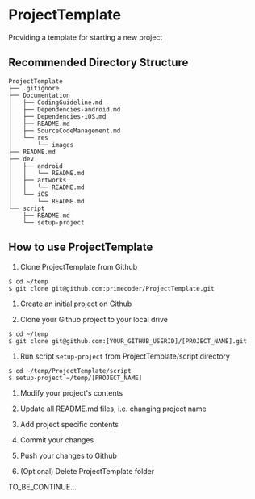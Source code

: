 # ProjectTemplate
Providing a template for starting a new project

## Recommended Directory Structure

```
ProjectTemplate
├── .gitignore
├── Documentation
│   ├── CodingGuideline.md
│   ├── Dependencies-android.md
│   ├── Dependencies-iOS.md
│   ├── README.md
│   ├── SourceCodeManagement.md
│   └── res
│       └── images
├── README.md
├── dev
│   ├── android
│   │   └── README.md
│   ├── artworks
│   │   └── README.md
│   └── iOS
│       └── README.md
└── script
    ├── README.md
    └── setup-project        
```

## How to use ProjectTemplate

1. Clone ProjectTemplate from Github

  ```
  $ cd ~/temp
  $ git clone git@github.com:primecoder/ProjectTemplate.git
  ```

1. Create an initial project on Github

1. Clone your Github project to your local drive

  ```
  $ cd ~/temp
  $ git clone git@github.com:[YOUR_GITHUB_USERID]/[PROJECT_NAME].git
  ```

1. Run script `setup-project` from ProjectTemplate/script directory

  ```
  $ cd ~/temp/ProjectTemplate/script
  $ setup-project ~/temp/[PROJECT_NAME]
  ```

1. Modify your project's contents

  1. Update all README.md files, i.e. changing project name

  1. Add project specific contents

1. Commit your changes

1. Push your changes to Github

1. (Optional) Delete ProjectTemplate folder

TO_BE_CONTINUE...
